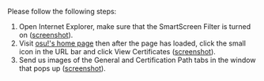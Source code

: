Please follow the following steps:

1. Open Internet Explorer, make sure that the SmartScreen Filter is turned on ([screenshot](https://i.imgur.com/upIiPty.png)).
2. Visit [osu!'s home page](https://osu.ppy.sh/home) then after the page has loaded, click the small icon in the URL bar and click View Certificates ([screenshot](https://i.imgur.com/CyHxod7.png)).
3. Send us images of the General and Certification Path tabs in the window that pops up ([screenshot](https://i.imgur.com/N6fckbv.png)).